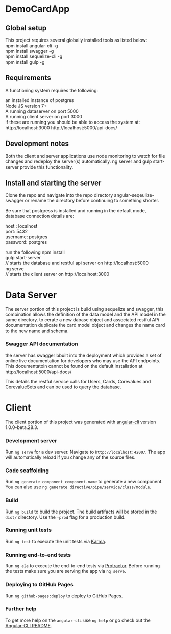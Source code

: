 # DemoCardApp 

## Global setup
This project requires several globally installed tools as listed below:  
npm install angular-cli -g  
npm install swagger -g  
npm install sequelize-cli -g  
npm install gulp -g  

## Requirements
A functioning system requires the following:  

an installed instance of postgres  
Node JS version 7+    
A running dataserver on port 5000  
A running client server on port 3000  
if these are running you should be able to access the system at:  
http://localhost:3000
http://localhost:5000/api-docs/

## Development notes
Both the client and server applications use node monitoring to watch for file changes and redeploy the server(s) automatically. ng server and gulp start-server provide this functionality.

## Install and starting the server
Clone the repo and navigate into the repo directory angular-seqeulize-swagger or rename the directory before continuing to something shorter.

Be sure that postgress is installed and running in the default mode, database connection details are:  

host : localhost  
port:  5432  
username: postgres  
password: postgres  

run the following
npm install  
gulp start-server  
// starts the database and restful api server on http://localhost:5000    
ng serve   
// starts the client server on  http://localhost:3000    


# Data Server
The server portion of this project is build using sequelize and swagger, this combination allows the definition of the data model and the API model in the same directory. to cerate a new dabase object and associated restful APi documentation duplicate the card model object and changes the name card to the new name and schema.

### Swagger API documentation
the server has swagger bbuilt into the deployment which provides a set of online live documentation for developers who may use the API endpoints.  
This documentatoin cannot be found on the default installation at http://localhost:5000/api-docs/  

This details the restful service calls for Users, Cards, Corevalues and CorevalueSets and can be used to query the database.  

# Client
The client portion of this project was generated with [angular-cli](https://github.com/angular/angular-cli) version 1.0.0-beta.28.3.

### Development server
Run `ng serve` for a dev server. Navigate to `http://localhost:4200/`. The app will automatically reload if you change any of the source files.

### Code scaffolding

Run `ng generate component component-name` to generate a new component. You can also use `ng generate directive/pipe/service/class/module`.

### Build

Run `ng build` to build the project. The build artifacts will be stored in the `dist/` directory. Use the `-prod` flag for a production build.

### Running unit tests

Run `ng test` to execute the unit tests via [Karma](https://karma-runner.github.io).

### Running end-to-end tests

Run `ng e2e` to execute the end-to-end tests via [Protractor](http://www.protractortest.org/).
Before running the tests make sure you are serving the app via `ng serve`.

### Deploying to GitHub Pages

Run `ng github-pages:deploy` to deploy to GitHub Pages.

### Further help

To get more help on the `angular-cli` use `ng help` or go check out the [Angular-CLI README](https://github.com/angular/angular-cli/blob/master/README.md).
